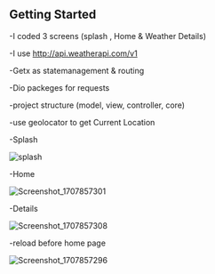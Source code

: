 
## Getting Started


-I coded 3 screens (splash , Home & Weather Details)

-I use http://api.weatherapi.com/v1

-Getx as statemanagement & routing

-Dio packeges for requests

-project structure (model, view, controller, core)

-use geolocator to get Current Location


-Splash           



![splash](https://github.com/MohamedMarzouk5/weather_app/assets/149074643/4ea43457-b307-4fc5-83b8-164093370925)   



-Home



![Screenshot_1707857301](https://github.com/MohamedMarzouk5/weather_app/assets/149074643/9c81603f-f406-4292-b7e1-4d55353370ab)



-Details



![Screenshot_1707857308](https://github.com/MohamedMarzouk5/weather_app/assets/149074643/66fc7ef2-2a69-402b-b9ac-135ca1d2dda8)



-reload before home page




![Screenshot_1707857296](https://github.com/MohamedMarzouk5/weather_app/assets/149074643/35242380-f160-4bd8-96cd-81777738350c)


